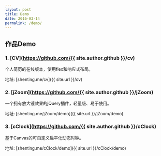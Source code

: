 ```yaml
---
layout: post
title: Demo
date: 2016-03-14
permalink: /demo/
---
```


## 作品Demo

### 1. [CV](https://github.com/{{ site.author.github }}/cv)

个人简历的在线版本，使用flex和响应式布局。

地址: [shenting.me/cv]({{ site.url }}/cv)

### 2. [jZoom](https://github.com/{{ site.author.github }}/jZoom)

一个拥有放大镜效果的jQuery插件，轻量级、易于使用。

地址: [shenting.me/jZoom/demo]({{ site.url }}/jZoom/demo)

### 3. [cClock](https://github.com/{{ site.author.github }}/cClock)

基于Canvas的可自定义扁平化动态时钟。

地址: [shenting.me/cClock/demo]({{ site.url }}/cClock/demo)
